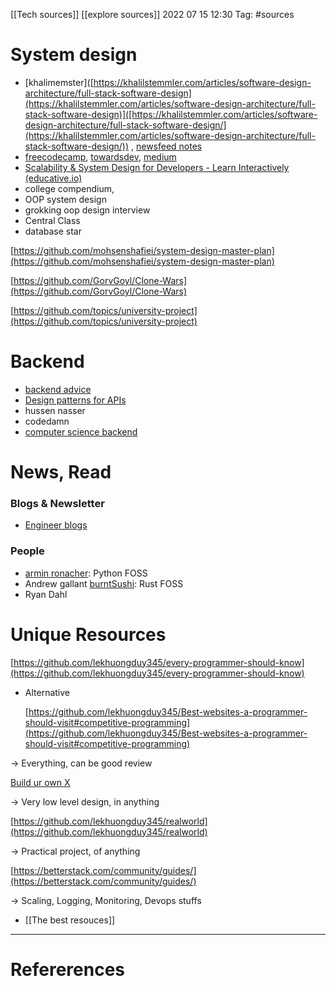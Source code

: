 [[Tech sources]] [[explore sources]]
2022 07 15 12:30
Tag: #sources
# System design
-   [khalimemster]([https://khalilstemmler.com/articles/software-design-architecture/full-stack-software-design](https://khalilstemmler.com/articles/software-design-architecture/full-stack-software-design)]([https://khalilstemmler.com/articles/software-design-architecture/full-stack-software-design/](https://khalilstemmler.com/articles/software-design-architecture/full-stack-software-design/)) , [newsfeed notes]([https://liuzhenglaichn.gitbook.io/system-design/news-feed/design-a-news-feed-system](https://liuzhenglaichn.gitbook.io/system-design/news-feed/design-a-news-feed-system)]([https://liuzhenglaichn.gitbook.io/system-design/news-feed/design-a-news-feed-system](https://liuzhenglaichn.gitbook.io/system-design/news-feed/design-a-news-feed-system)))
-   [freecodecamp](https://www.freecodecamp.org/news/software-design/), [towardsdev](https://towardsdev.com/learning-system-design-in-a-systematic-way-dcc7a12023d4), [medium](https://medium.com/coderbyte/system-design-interview-roadmap-and-resources-e22d702b44da)
-   [Scalability & System Design for Developers - Learn Interactively (educative.io)](https://www.educative.io/path/scalability-system-design)
-   college compendium,
-   OOP system design
-   grokking oop design interview
-   Central Class
-   database star

[](https://github.com/mohsenshafiei/system-design-master-plan)[https://github.com/mohsenshafiei/system-design-master-plan](https://github.com/mohsenshafiei/system-design-master-plan)

[](https://github.com/GorvGoyl/Clone-Wars)[https://github.com/GorvGoyl/Clone-Wars](https://github.com/GorvGoyl/Clone-Wars)

[](https://github.com/topics/university-project)[https://github.com/topics/university-project](https://github.com/topics/university-project)

# Backend

-   [backend advice](https://www.reddit.com/r/learnprogramming/comments/u9k2rb/im_bored_with_my_backend_job_where_i_only_do/)
-   [Design patterns for APIs](https://medium.com/m/global-identity?redirectUrl=https%3A%2F%2Fblog.feathersjs.com%2Fdesign-patterns-for-modern-web-apis-1f046635215)
-   hussen nasser
-   codedamn
-   [computer science backend](https://www.reddit.com/r/learnprogramming/comments/fccbq7/how_much_of_cs_do_i_need_to_start_backend_dev/)

# News, Read

### Blogs & Newsletter

-   [Engineer blogs](https://github.com/kilimchoi/engineering-blogs#j-technologies)

### People

-   [armin ronacher](https://lucumr.pocoo.org/about/): Python FOSS
-   Andrew gallant [burntSushi](https://blog.burntsushi.net/about/): Rust FOSS
-   Ryan Dahl

# Unique Resources

[](https://github.com/lekhuongduy345/every-programmer-should-know)[https://github.com/lekhuongduy345/every-programmer-should-know](https://github.com/lekhuongduy345/every-programmer-should-know)

-   Alternative
    
    [](https://github.com/lekhuongduy345/Best-websites-a-programmer-should-visit#competitive-programming)[https://github.com/lekhuongduy345/Best-websites-a-programmer-should-visit#competitive-programming](https://github.com/lekhuongduy345/Best-websites-a-programmer-should-visit#competitive-programming)
    

→ Everything, can be good review

[Build ur own X](https://github.com/lekhuongduy345/build-your-own-x)

→ Very low level design, in anything

[](https://github.com/lekhuongduy345/realworld)[https://github.com/lekhuongduy345/realworld](https://github.com/lekhuongduy345/realworld)

→ Practical project, of anything

[](https://betterstack.com/community/guides/)[https://betterstack.com/community/guides/](https://betterstack.com/community/guides/)

→ Scaling, Logging, Monitoring, Devops stuffs

- [[The best resouces]]







--- 
# Refererences 
